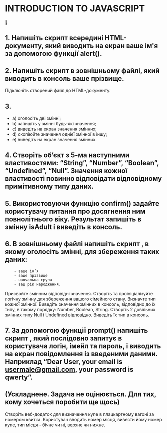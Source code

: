 # INTRODUCTION TO JAVASCRIPT 
📀

## 1. Напишіть скрипт всередині HTML-документу, який виводить на екран ваше ім'я за допомогою функції alert().

## 2. Напишіть скрипт в зовнішньому файлі, який виводить в консоль ваше прізвище.
Підключіть створений файл до HTML-документу.

## 3.
  * a) оголосіть дві змінні;
  * b) запишіть у змінні будь-які значення;
  * c) виведіть на екран значення змінних;
  * d) скопіюйте значення однієї змінної в іншу;
  * e) виведіть на екран значення змінних.

## 4. Створіть об’єкт з 5-ма наступними властивостями: “String”, “Number”, “Boolean”, “Undefined”, “Null”. Значення кожної властивості повинно відповідати відповідному примітивному типу даних.

## 5. Використовуючи функцію confirm() задайте користувачу питання про досягнення ним повнолітнього віку. Результат запишіть в змінну isAdult і виведіть в консоль.

## 6. В зовнішньому файлі напишіть скрипт , в якому оголосіть змінні, для збереження таких даних:
        - ваше ім’я
        - ваше прізвище
        - навчальна група
        - ваш рік народження.
Присвойте змінним відповідні значення. 
Створіть та проініціалізуйте логічну змінну для збереження вашого сімейного стану. 
Визначте тип кожної змінної.
Виведіть значення змінних в консоль, відповідно до їх типу, в такому порядку: Number, Boolean, String.
Створіть 2 довільних змінних типу Null і Undefined відповідно. Виведіть їх тип в консоль.

## 7. За допомогою функції prompt() напишіть скрипт , який послідовно запитує в користувача логін, імейл та пароль, і виводить на екран повідомлення із введеними даними. Наприклад “Dear User, your email is usermale@gmail.com, your password is qwerty”.


## (Ускладнене. Задача не оцінюється. Для тих, кому хочеться поробити ще щось)

 Створіть веб-додаток для визначення купе в плацкартному вагоні за номером квитка. Користувач вводить номер місця, вивести йому номер купе, тип місця - бічне чи ні, верхнє чи нижнє.